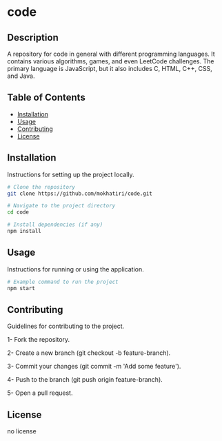 # code

## Description
A repository for code in general with different programming languages. It contains various algorithms, games, and even LeetCode challenges. The primary language is JavaScript, but it also includes C, HTML, C++, CSS, and Java.

## Table of Contents
- [Installation](#installation)
- [Usage](#usage)
- [Contributing](#contributing)
- [License](#license)

## Installation
Instructions for setting up the project locally.

```sh
# Clone the repository
git clone https://github.com/mokhatiri/code.git

# Navigate to the project directory
cd code

# Install dependencies (if any)
npm install
```

## Usage
Instructions for running or using the application.

```sh
# Example command to run the project
npm start
```
## Contributing
Guidelines for contributing to the project.

1- Fork the repository.

2- Create a new branch (git checkout -b feature-branch).

3- Commit your changes (git commit -m 'Add some feature').

4- Push to the branch (git push origin feature-branch).

5- Open a pull request.

## License
no license

